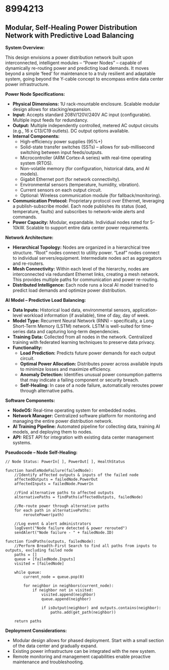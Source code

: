 # 8994213

## Modular, Self-Healing Power Distribution Network with Predictive Load Balancing

**System Overview:**

This design envisions a power distribution network built upon interconnected, intelligent modules – “Power Nodes” – capable of dynamically re-routing power and predicting load demands. It moves beyond a simple ‘feed’ for maintenance to a truly resilient and adaptable system, going beyond the Y-cable concept to encompass entire data center power infrastructure.

**Power Node Specifications:**

*   **Physical Dimensions:** 1U rack-mountable enclosure. Scalable modular design allows for stacking/expansion.
*   **Input:** Accepts standard 208V/120V/240V AC input (configurable). Multiple input feeds for redundancy.
*   **Output:** Multiple independently controlled, metered AC output circuits (e.g., 16 x C13/C19 outlets).  DC output options available.
*   **Internal Components:**
    *   High-efficiency power supplies (95%+)
    *   Solid-state transfer switches (SSTs) – allows for sub-millisecond switching between input feeds/outputs.
    *   Microcontroller (ARM Cortex-A series) with real-time operating system (RTOS).
    *   Non-volatile memory (for configuration, historical data, and AI models).
    *   Gigabit Ethernet port (for network connectivity).
    *   Environmental sensors (temperature, humidity, vibration).
    *   Current sensors on each output circuit.
    *   Optional: Wireless communication module (for fallback/monitoring).
*   **Communication Protocol:**  Proprietary protocol over Ethernet, leveraging a publish-subscribe model.  Each node publishes its status (load, temperature, faults) and subscribes to network-wide alerts and commands.
*   **Power Capacity:** Modular, expandable. Individual nodes rated for 5-10kW.  Scalable to support entire data center power requirements.

**Network Architecture:**

*   **Hierarchical Topology:** Nodes are organized in a hierarchical tree structure. “Root” nodes connect to utility power. “Leaf” nodes connect to individual servers/equipment. Intermediate nodes act as aggregators and re-routers.
*   **Mesh Connectivity:**  Within each level of the hierarchy, nodes are interconnected via redundant Ethernet links, creating a mesh network.  This provides multiple paths for communication and power re-routing.
*   **Distributed Intelligence:** Each node runs a local AI model trained to predict load demands and optimize power distribution.

**AI Model – Predictive Load Balancing:**

*   **Data Inputs:** Historical load data, environmental sensors, application-level workload information (if available), time of day, day of week.
*   **Model Type:** Recurrent Neural Network (RNN) – specifically, a Long Short-Term Memory (LSTM) network. LSTM is well-suited for time-series data and capturing long-term dependencies.
*   **Training Data:** Collected from all nodes in the network.  Centralized training with federated learning techniques to preserve data privacy.
*   **Functionality:**
    *   **Load Prediction:** Predicts future power demands for each output circuit.
    *   **Optimal Power Allocation:**  Distributes power across available inputs to minimize losses and maximize efficiency.
    *   **Anomaly Detection:** Identifies unusual power consumption patterns that may indicate a failing component or security breach.
    *   **Self-Healing:** In case of a node failure, automatically reroutes power through alternative paths.

**Software Components:**

*   **NodeOS:** Real-time operating system for embedded nodes.
*   **Network Manager:**  Centralized software platform for monitoring and managing the entire power distribution network.
*   **AI Training Pipeline:** Automated pipeline for collecting data, training AI models, and deploying them to nodes.
*   **API:** REST API for integration with existing data center management systems.

**Pseudocode – Node Self-Healing:**

```
// Node Status: PowerIn[ ], PowerOut[ ], HealthStatus

function handleNodeFailure(failedNode):
    //Identify affected outputs & inputs of the failed node
    affectedOutputs = failedNode.PowerOut
    affectedInputs = failedNode.PowerIn

    //Find alternative paths to affected outputs
    alternativePaths = findPaths(affectedOutputs, failedNode)

    //Re-route power through alternative paths
    for each path in alternativePaths:
        reroutePower(path)

    //Log event & alert administrators
    logEvent("Node failure detected & power rerouted")
    sendAlert("Node failure - " + failedNode.ID)

function findPaths(outputs, failedNode):
    //Perform Breadth-First Search to find all paths from inputs to outputs, excluding failed node
    paths = []
    queue = [failedNode.Inputs]
    visited = [failedNode]

    while queue:
        current_node = queue.pop(0)

        for neighbor in neighbors(current_node):
            if neighbor not in visited:
                visited.append(neighbor)
                queue.append(neighbor)

                if isOutput(neighbor) and outputs.contains(neighbor):
                    paths.add(get_path(neighbor))

    return paths
```

**Deployment Considerations:**

*   Modular design allows for phased deployment. Start with a small section of the data center and gradually expand.
*   Existing power infrastructure can be integrated with the new system.
*   Remote monitoring and management capabilities enable proactive maintenance and troubleshooting.